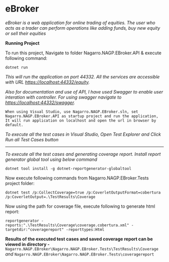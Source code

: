# eBroker

_eBroker is a web application for online trading of equities. The user who acts as a trader can perform operations like adding funds, buy new equity or sell their equities_

**Running Project**

To run this project, Navigate to folder Nagarro.NAGP.EBroker.API & execute following command:

```dotnet run```

_This will run the application on port 44332. All the services are accessible with URL [https://localhost:44332/equity](https://localhost:44332/equity)._

_Also for documentation and use of API, I have used Swagger to enable user interation with controller. For using swagger navigate to [https://localhost:44332/swagger](https://localhost:44332/swagger)._

    When using Visual Studio, use Nagarro.NAGP.EBroker.sln, set Nagarro.NAGP.EBroker.API as startup project and run the application, It will run application on localhost and open the url in browser by default.

*To execute all the test cases in Visual Studio, Open Test Explorer and Click Run all Test Cases button*

-----------

*To execute all the test cases and generating coverage report. Install report generator global tool using below command*

```dotnet tool install -g dotnet-reportgenerator-globaltool```

Now execute following commands from Nagarro.NAGP.EBroker.Tests project folder:

```dotnet test /p:CollectCoverage=true /p:CoverletOutputFormat=cobertura /p:CoverletOutput=.\TestResults\Coverage```

Now using the path for coverage file, execute following to generate html report:

```reportgenerator -reports:".\TestResults\Coverage\coverage.cobertura.xml" -targetdir:"coveragereport" -reporttypes:Html```

__Results of the executed test cases and saved coverage report can be viewed in directory -__
`Nagarro.NAGP.EBroker\Nagarro.NAGP.EBroker.Tests\TestResults\Coverage` _and_ `Nagarro.NAGP.EBroker\Nagarro.NAGP.EBroker.Tests\coveragereport`

